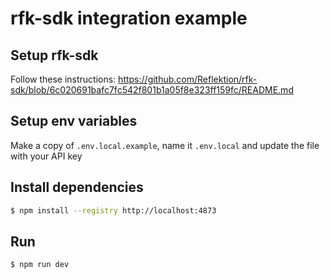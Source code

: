 # rfk-sdk integration example

## Setup rfk-sdk
Follow these instructions: https://github.com/Reflektion/rfk-sdk/blob/6c020691bafc7fc542f801b1a05f8e323ff159fc/README.md

## Setup env variables
Make a copy of `.env.local.example`, name it `.env.local` and update the file with your API key 

## Install dependencies
```bash
$ npm install --registry http://localhost:4873
```

## Run
```bash
$ npm run dev
```

